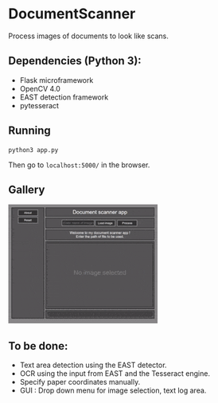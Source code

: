 # DocumentScanner
Process images of documents to look like scans.

## Dependencies (Python 3):
* Flask microframework
* OpenCV 4.0
* EAST detection framework
* pytesseract

## Running
```
python3 app.py
```
Then go to ```localhost:5000/``` in the browser.

## Gallery
![alt text](https://github.com/adityapande-1995/DocumentScanner/blob/master/2.gif "text")

## To be done:
* Text area detection using the EAST detector.
* OCR using the input from EAST and the Tesseract engine.
* Specify paper coordinates manually.
* GUI : Drop down menu for image selection, text log area.
